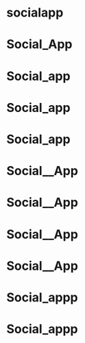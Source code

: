 # socialapp
# Social_App
# Social_app
# Social_app
# Social_app
# Social__App
# Social__App
# Social__App
# Social__App
# Social_appp
# Social_appp
